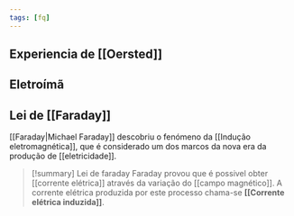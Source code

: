 ```yaml
---
tags: [fq]
---
```


## Experiencia de [[Oersted]]

## Eletroímã
## Lei de [[Faraday]]
[[Faraday|Michael Faraday]] descobriu o fenómeno da [[Indução eletromagnética]], que é considerado um dos marcos da nova era da produção de [[eletricidade]].

> [!summary] Lei de faraday
> Faraday provou que é possivel obter [[corrente elétrica]] através da variação do [[campo magnético]].
> A corrente elétrica produzida por este processo chama-se **[[Corrente elétrica induzida]]**.
